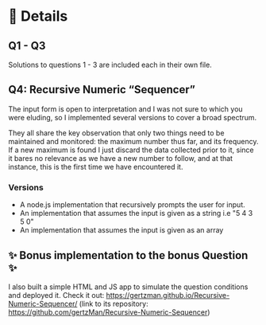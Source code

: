 # 🔖 Details

## Q1 - Q3

Solutions to questions 1 - 3 are included each in their own file.

## Q4: Recursive Numeric “Sequencer”

The input form is open to interpretation and I was not sure to which you
were eluding, so I implemented several versions to cover a broad spectrum.

They all share the key observation that only two things need to be maintained and monitored: the maximum number thus far, and its frequency. If a new maximum is found I just discard the data collected prior to it, since it bares no relevance as we have a new number to follow, and at that instance, this is the first time we have encountered it.

### Versions

- A node.js implementation that recursively prompts the user for input.
- An implementation that assumes the input is given as a string i.e "5 4 3 5 0"
- An implementation that assumes the input is given as an array

## ✨ Bonus implementation to the bonus Question ✨

I also built a simple HTML and JS app to simulate the question
conditions and deployed it. Check it out: <https://gertzman.github.io/Recursive-Numeric-Sequencer/>
(link to its repository: <https://github.com/gertzMan/Recursive-Numeric-Sequencer>)
